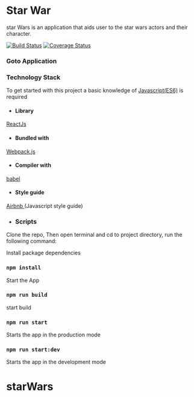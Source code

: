 # Star War
star Wars is an application that aids user to the star wars actors and their character.

[![Build Status](https://travis-ci.org/Nennyfills/starWars.svg?branch=master)](https://travis-ci.org/Nennyfills/starWars)
[![Coverage Status](https://coveralls.io/repos/github/Nennyfills/starWars/badge.svg?branch=master)](https://coveralls.io/github/Nennyfills/starWars?branch=master)

### Goto Application


### Technology Stack

To get started with this project a basic knowledge of
[Javascript(ES6)](https://es6.io/) is required

- #### __Library__
[ReactJs](https://reactjs.org/)

- #### __Bundled with__
[Webpack.js](https://webpack.js.org)

- #### __Compiler with__
[babel](https://babeljs.io/)

- #### __Style guide__
[Airbnb ](https://github.com/airbnb/javascript)(Javascript style guide)

- ###  Scripts

Clone the repo, Then open terminal and cd to project directory, run the following command: 

Install package dependencies
### `npm install`

Start the App

### `npm run build`
start build

### `npm run start`
Starts the app in the production mode

### `npm run start:dev`
Starts the app in the development mode
# starWars
